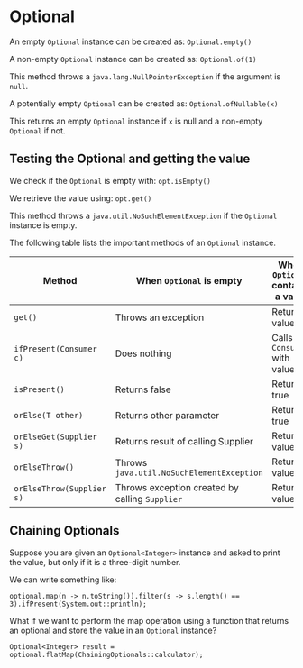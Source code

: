 # Optional

An empty `Optional` instance can be created as: `Optional.empty()`

A non-empty `Optional` instance can be created as: `Optional.of(1)`

This method throws a `java.lang.NullPointerException` if the argument is `null`.

A potentially empty `Optional` can be created as: `Optional.ofNullable(x)`

This returns an empty `Optional` instance if `x` is null and a non-empty `Optional` if not.

## Testing the Optional and getting the value

We check if the `Optional` is empty with: `opt.isEmpty()`

We retrieve the value using: `opt.get()`

This method throws a `java.util.NoSuchElementException` if the `Optional` instance is empty.

The following table lists the important methods of an `Optional` instance.

| Method                    | When `Optional` is empty                       | When `Optional` contains a value |
|---------------------------|------------------------------------------------|----------------------------------|
| `get()`                   | Throws an exception                            | Returns value                    |
| `ifPresent(Consumer c)`   | Does nothing                                   | Calls `Consumer` with value      |
| `isPresent()`             | Returns false                                  | Returns true                     |
| `orElse(T other)`         | Returns other parameter                        | Returns true                     |
| `orElseGet(Supplier s)`   | Returns result of calling Supplier             | Returns value                    |
| `orElseThrow()`           | Throws `java.util.NoSuchElementException`      | Returns value                    |
| `orElseThrow(Supplier s)` | Throws exception created by calling `Supplier` | Returns value                    |

## Chaining Optionals

Suppose you are given an `Optional<Integer>` instance and asked to print the value, but only if it is a three-digit number.

We can write something like:
```
optional.map(n -> n.toString()).filter(s -> s.length() == 3).ifPresent(System.out::println);
```

What if we want to perform the map operation using a function that returns an optional and store the value in an `Optional` instance?

`Optional<Integer> result = optional.flatMap(ChainingOptionals::calculator);`